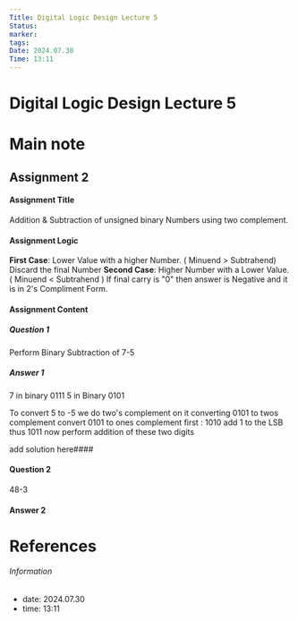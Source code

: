 ```yaml
---
Title: Digital Logic Design Lecture 5
Status: 
marker: 
tags: 
Date: 2024.07.30
Time: 13:11
---
```

# Digital Logic Design Lecture 5

# Main note

## Assignment 2
#### Assignment Title 
Addition & Subtraction of unsigned binary Numbers using two complement.
#### Assignment Logic
**First Case**: Lower Value with a higher Number. ( Minuend > Subtrahend)
	Discard the final Number
**Second Case**: Higher Number with a Lower Value. ( Minuend < Subtrahend )
	If final carry is "0" then answer is Negative
	and it is in 2's Compliment Form.

#### Assignment Content

##### Question 1
Perform Binary Subtraction of 7-5
##### Answer 1
7 in binary 0111
5 in Binary 0101

To convert 5 to -5 we do two's complement on it
converting 0101 to twos complement
	convert 0101 to ones complement first : 1010
	add 1 to the LSB thus 1011
	now perform addition of these two digits

add solution here####

#### Question 2
48-3
#### Answer 2

# References


###### Information
- date: 2024.07.30
- time: 13:11